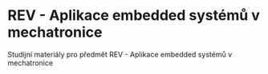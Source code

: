 # REV - Aplikace embedded systémů v mechatronice
Studijní materiály pro předmět REV - Aplikace embedded systémů v mechatronice

